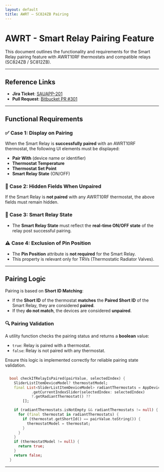 ```yaml
---
layout: default
title: AWRT – SC824ZB Pairing
---
```


# AWRT - Smart Relay Pairing Feature

This document outlines the functionality and requirements for the Smart Relay pairing feature with AWRT10RF thermostats and compatible relays (SC824ZB / SC812ZB).

---

## Reference Links

- **Jira Ticket**: [SAUAPP-201](https://salusinc.atlassian.net/browse/SAUAPP-201)
- **Pull Request**: [Bitbucket PR #301](https://bitbucket.org/%7B0741cce4-c632-431c-a42b-bf4ce33d34b2%7D/%7B55c24d90-7ff8-4a4e-990b-abc09bd96a14%7D/pull-requests/301)

---

## Functional Requirements

### ✅ Case 1: Display on Pairing

When the Smart Relay is **successfully paired** with an AWRT10RF thermostat, the following UI elements must be displayed:

- **Pair With** (device name or identifier)
- **Thermostat Temperature**
- **Thermostat Set Point**
- **Smart Relay State** (ON/OFF)

### 🚫 Case 2: Hidden Fields When Unpaired

If the Smart Relay is **not paired** with any AWRT10RF thermostat, the above fields must remain hidden.

### 🔁 Case 3: Smart Relay State

- The **Smart Relay State** must reflect the **real-time ON/OFF state** of the relay post successful pairing.

### ⚠️ Case 4: Exclusion of Pin Position

- The **Pin Position** attribute is **not required** for the Smart Relay.
- This property is relevant only for TRVs (Thermostatic Radiator Valves).

---

## Pairing Logic

Pairing is based on **Short ID Matching**:

- If the **Short ID** of the thermostat **matches** the **Paired Short ID** of the Smart Relay, they are considered **paired**.
- If they **do not match**, the devices are considered **unpaired**.

### 🔍 Pairing Validation

A utility function checks the pairing status and returns a **boolean** value:

- `true`: Relay is paired with a thermostat.
- `false`: Relay is not paired with any thermostat.

Ensure this logic is implemented correctly for reliable pairing state validation.

```dart

  bool checkIfRelayIsPaired(pairValue, selectedIndex) {
    SliderListItemDeviceModel? thermostatModel;
    final List<SliderListItemDeviceModel> radiantThermostats = AppDevices()
            .getCurrentIndexSlider(selectedIndex: selectedIndex)
            ?.getRadiantThermostat() ??
        [];

    if (radiantThermostats.isNotEmpty && radiantThermostats != null) {
      for (final thermostat in radiantThermostats) {
        if (thermostat.getShortId() == pairValue.toString()) {
          thermostatModel = thermostat;
        }
      }
    }
    if (thermostatModel != null) {
      return true;
    }
    return false;
  }

```

---

